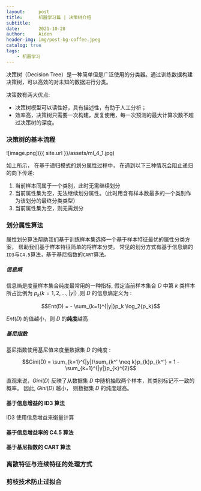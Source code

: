 ```yaml
---
layout:     post
title:      机器学习篇 | 决策树介绍
subtitle:   
date:       2021-10-28
author:     Aiden
header-img: img/post-bg-coffee.jpeg
catalog: true 
tags:
    - 机器学习
---
```



决策树（Decision Tree）是一种简单但是广泛使用的分类器。通过训练数据构建决策树，可以高效的对未知的数据进行分类。

决策数有两大优点:

- 决策树模型可以读性好，具有描述性，有助于人工分析；
- 效率高，决策树只需要一次构建，反复使用，每一次预测的最大计算次数不超过决策树的深度。


### 决策树的基本流程

![image.png]({{ site.url }}/assets/ml_4_1.jpg)

如上所示， 在基于递归模式的划分属性过程中， 在遇到以下三种情况会阻止递归的向下传递: 

1. 当前样本同属于一个类别，此时无需继续划分
2. 当前属性集为空，无法继续划分属性。（此时用含有样本数最多的一个类别作为该划分的最终分类类型）
3. 当前属性集为空，则无需划分

### 划分属性算法

属性划分算法帮助我们基于训练样本集选择一个基于样本特征最优的属性分类方案，
帮助我们基于样本特征简单的将样本分类。
常见的划分方式有基于信息熵的`ID3`与`C4.5`算法，基于基尼指数的`CART`算法。


##### 信息熵

信息熵是度量样本集合纯度最常用的一种指标, 假定当前样本集合 $D$ 中第 $k$ 类样本所占比例为 $p_k(k=1,2,...,|y|)$ ,则 $D$ 的信息熵定义为 : 

$$Ent(D) = - \sum_{k=1}^{|y|}p_k \log_2{p_k}$$

$Ent(D)$ 的值越小，则 $D$ 的**纯度**越高

##### 基尼指数

基尼指数使用基尼值来度量数据集 $D$ 的纯度 :

$$Gini(D) = \sum_{k=1}^{|y|}\sum_{k^' \neq k}p_{k}p_{k^'} = 1 - \sum_{k=1}^{|y|}p_{k}^{2}$$

直观来说，$Gini(D)$ 反映了从数据集 $D$ 中随机抽取两个样本，其类别标记不一致的概率。
因此, $Gini(D)$ 越小， 则数据集 $D$ 的纯度越高。

#### 基于信息增益的 ID3 算法

ID3 使用信息增益来衡量计算



#### 基于信息增益率的 C4.5 算法

#### 基于基尼指数的 CART 算法

### 离散特征与连续特征的处理方式

### 剪枝技术防止过拟合

